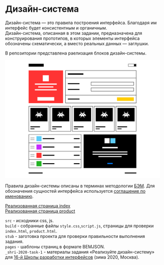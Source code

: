 # Дизайн-система

Дизайн-система — это правила построения интерфейса. Благодаря им интерфейс будет консистентным и органичным.<br>
Дизайн-система, описанная в этом задании, предназначена для конструирования прототипов, в которых элементы интерфейса обозначены схематически, а вместо реальных данных — заглушки.

В репозитории представлена раелизация блоков дизайн-системы.

![пример страницы](page-example.png)

Правила дизайн-системы описаны в терминах методологии [БЭМ](https://ru.bem.info/methodology/key-concepts). Для обозначения сущностей интерфейса используется [соглашение по именованию](https://ru.bem.info/methodology/naming-convention).

[Реализованная страница index](https://7oa.github.io/shri-2020-task-1/build/index)<br>
[Реализованная страница product](https://7oa.github.io/shri-2020-task-1/build/product)

`src` - исходники css, js.<br>
`build` - собранные файлы `style.css`,`script.js`, страницы для проверки `index.html`, `product.html`.<br>
`stub` - заготовка проекта для проверки правильности выполнения задания.<br>
`pages` - шаблоны страниц в формате BEMJSON.<br>
`_shri-2020-task-1` - материалы задания «Реализуйте дизайн-систему» для [16-й Школы разработки интерфейсов](https://yandex.ru/promo/academy/shri) (зима 2020, Москва).
